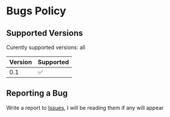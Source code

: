 # Bugs Policy

## Supported Versions

Curently supported versions: all

| Version | Supported          |
| ------- | ------------------ |
| 0.1     | :white_check_mark: |

## Reporting a Bug

Write a report to [Issues](https://github.com/RodionGromo/image-modifer/issues), I will be reading them if any will appear
